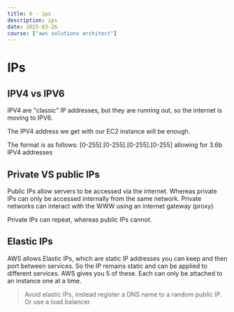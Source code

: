 ```yaml
---
title: 6 - ips
description: ips
date: 2025-03-26
course: ["aws solutions architect"]
---
```


# IPs

## IPV4 vs IPV6

IPV4 are "classic" IP addresses, but they are running out, so the internet is moving to IPV6. 

The IPV4 address we get with our EC2 instance will be enough. 

The format is as follows: [0-255].[0-255].[0-255].[0-255] allowing for 3.6b IPV4 addresses

## Private VS public IPs

Public IPs allow servers to be accessed via the internet. Whereas private IPs can only be accessed internally from the same network. Private networks can interact with the WWW using an internet gateway (proxy)

Private IPs can repeat, whereas public IPs cannot. 

## Elastic IPs

AWS allows Elastic IPs, which are static IP addresses you can keep and then port between services. So the IP remains static and can be applied to different services. AWS gives you 5 of these. Each can only be attached to an instance one at a time. 

> Avoid elastic IPs, instead register a DNS name to a random public IP. Or use a load balancer. 



